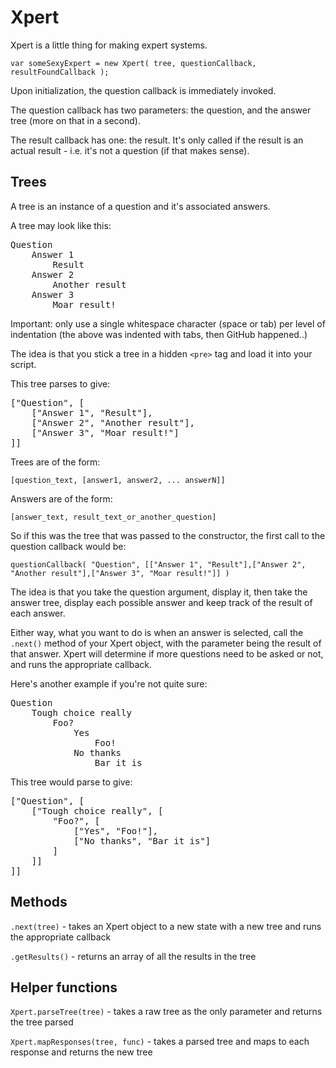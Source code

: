 Xpert
=====

Xpert is a little thing for making expert systems.

`var someSexyExpert = new Xpert( tree, questionCallback, resultFoundCallback );`

Upon initialization, the question callback is immediately invoked.

The question callback has two parameters: the question, and the answer tree (more on that in a second).

The result callback has one: the result. It's only called if the result is an actual result - i.e. it's not a question (if that makes sense).

Trees
-----

A tree is an instance of a question and it's associated answers.

A tree may look like this:

<pre>Question
	Answer 1
		Result
	Answer 2
		Another result
	Answer 3
		Moar result!</pre>

Important: only use a single whitespace character (space or tab) per level of indentation (the above was indented with tabs, then GitHub happened..)

The idea is that you stick a tree in a hidden `<pre>` tag and load it into your script.

This tree parses to give:

<pre>["Question", [
	["Answer 1", "Result"],
	["Answer 2", "Another result"],
	["Answer 3", "Moar result!"]
]]</pre>

Trees are of the form:

`[question_text, [answer1, answer2, ... answerN]]`

Answers are of the form:

`[answer_text, result_text_or_another_question]`

So if this was the tree that was passed to the constructor, the first call to the question callback would be:

`questionCallback( "Question", [["Answer 1", "Result"],["Answer 2", "Another result"],["Answer 3", "Moar result!"]] )`

The idea is that you take the question argument, display it, then take the answer tree, display each possible answer and keep track of the result of each answer.

Either way, what you want to do is when an answer is selected, call the `.next()` method of your Xpert object, with the parameter being the result of that answer. Xpert will determine if more questions need to be asked or not, and runs the appropriate callback.

Here's another example if you're not quite sure:

<pre>Question
	Tough choice really
		Foo?
			Yes
				Foo!
			No thanks
				Bar it is</pre>

This tree would parse to give:

<pre>["Question", [
	["Tough choice really", [
		"Foo?", [
			["Yes", "Foo!"],
			["No thanks", "Bar it is"]
		]
	]]
]]</pre>

Methods
-------

`.next(tree)` - takes an Xpert object to a new state with a new tree and runs the appropriate callback

`.getResults()` - returns an array of all the results in the tree

Helper functions
----------------

`Xpert.parseTree(tree)` - takes a raw tree as the only parameter and returns the tree parsed

`Xpert.mapResponses(tree, func)` - takes a parsed tree and maps to each response and returns the new tree